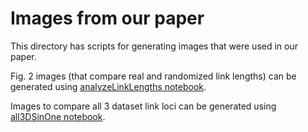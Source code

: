 # Images from our paper
This directory has scripts for generating images that were used in our paper.

Fig. 2 images (that compare real and randomized link lengths) can be generated using [analyzeLinkLengths notebook](analyzeLinkLengths.ipynb).

Images to compare all 3 dataset link loci can be generated using [all3DSinOne notebook](all3DSinOne.ipynb).




